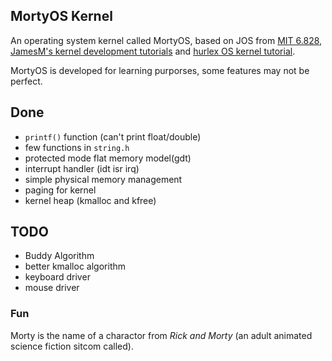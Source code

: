 ## MortyOS Kernel
An operating system kernel called MortyOS, based on JOS from [MIT 6.828](https://pdos.csail.mit.edu/6.828/2016/index.html), [JamesM's kernel development tutorials](http://www.jamesmolloy.co.uk/tutorial_html/) and [hurlex OS kernel tutorial](http://wiki.0xffffff.org/). 

MortyOS is developed for learning purporses, some features may not be perfect.

## Done
* `printf()` function (can't print float/double)
* few functions in `string.h`
* protected mode flat memory model(gdt)
* interrupt handler (idt isr irq)
* simple physical memory management
* paging for kernel
* kernel heap (kmalloc and kfree)

## TODO
* Buddy Algorithm
* better kmalloc algorithm
* keyboard driver
* mouse driver

### Fun
Morty is the name of a charactor from *Rick and Morty* (an adult animated science fiction sitcom called).